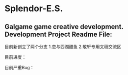 # Splendor-E.S.
Galgame game creative development.
Development Project Readme File:
-------------------------------------------------------------------------------------------

目前新创立了两个分支
1.恋与西湖醋鱼
2.敬轩专用文稿交流区

目前进度：

目前严重Bug：
